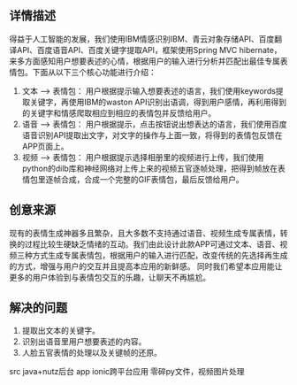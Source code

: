 ## 详情描述

得益于人工智能的发展，我们使用IBM情感识别IBM、青云对象存储API、百度翻译API、百度语音API、百度关键字提取API，框架使用Spring MVC hibernate，来多方面感知用户想要表述的心情，根据用户的输入进行分析并匹配出最佳专属表情包。下面从以下三个核心功能进行介绍：
1. 文本 --> 表情包：
用户根据提示输入想要表述的语言，我们使用keywords提取关键字，再使用IBM的waston API识别出语调，得到用户感情，再利用得到的关键字和情感爬取相应到相应的表情包并反馈给用户。
2. 语音 --> 表情包：
用户根据提示，点击按钮说出想表达的语言，我们使用百度语音识别API提取出文字，对文字的操作与上面一致，将得到的表情包反馈在APP页面上。
3. 视频 --> 表情包：
用户根据提示选择相册里的视频进行上传，我们使用python的dilb库和神经网络对上传上来的视频五官逐帧处理，把得到帧放在表情包里逐帧合成，合成一个完整的GIF表情包，最后反馈给用户。

## 创意来源
现有的表情生成神器多且繁杂，且大多数不支持通过语音、视频生成专属表情，转换的过程比较生硬缺乏情绪的互动。我们由此设计此款APP可通过文本、语音、视频三种方式生成专属表情包，根据用户的输入进行匹配，改变传统的先选择再生成的方式，增强与用户的交互并且提高本应用的新鲜感。
同时我们希望本应用能让更多的用户体验到与表情包交互的乐趣，让聊天不再尴尬。

## 解决的问题
1. 提取出文本的关键字。
2. 识别出语音里用户想要表述的内容。
3. 人脸五官表情的处理以及关键帧的还原。



src java+nutz后台
app ionic跨平台应用
零碎py文件，视频图片处理
